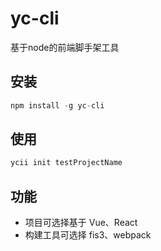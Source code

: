 
# yc-cli

基于node的前端脚手架工具

## 安装

```js
npm install -g yc-cli
```

## 使用

```js
ycii init testProjectName
```

## 功能

* 项目可选择基于 Vue、React
* 构建工具可选择 fis3、webpack
